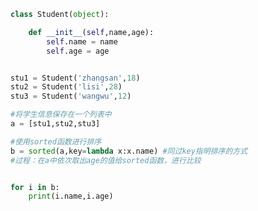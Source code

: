 
<BlogInfo id="862" title="8.对学生信息进行排序" author="白日梦想猿" pv=0 read_times=0 pre_cost_time=0分18秒 category="高阶函数" tag_list="['高阶函数']" create_time="2020.05.25 14:55:41" update_time="2020.05.25 15:03:45" />

```python
class Student(object):

    def __init__(self,name,age):
        self.name = name
        self.age = age


stu1 = Student('zhangsan',18)
stu2 = Student('lisi',28)
stu3 = Student('wangwu',12)

#将学生信息保存在一个列表中
a = [stu1,stu2,stu3]

#使用sorted函数进行排序
b = sorted(a,key=lambda x:x.name) #同过key指明排序的方式
#过程：在a中依次取出age的值给sorted函数，进行比较


for i in b:
    print(i.name,i.age)

```
